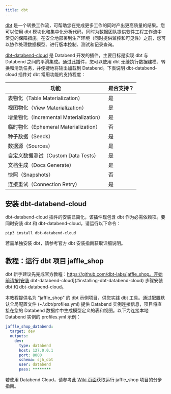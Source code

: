 ```yaml
---
title: dbt
---
```


[dbt](https://www.getdbt.com/) 是一个转换工作流，可帮助您在完成更多工作的同时产出更高质量的结果。您可以使用 dbt 模块化和集中化分析代码，同时为数据团队提供软件工程工作流中常见的保障措施。在安全地部署到生产环境（同时提供监控和可见性）之前，您可以协作处理数据模型、进行版本控制、测试和记录查询。

[dbt-databend-cloud](https://github.com/databendcloud/dbt-databend) 是 Databend 开发的插件，主要目标是实现 dbt 与 Databend 之间的平滑集成。通过此插件，您可以使用 dbt 无缝执行数据建模、转换和清洗任务，并便捷地将输出加载到 Databend。下表说明 dbt-databend-cloud 插件对 dbt 常用功能的支持程度：

| 功能                     	| 是否支持？ |
|-----------------------------	|-----------	|
| 表物化（Table Materialization） | 是       	|
| 视图物化（View Materialization） | 是       	|
| 增量物化（Incremental Materialization） | 是       	|
| 临时物化（Ephemeral Materialization） | 否        	|
| 种子数据（Seeds） | 是       	|
| 数据源（Sources） | 是       	|
| 自定义数据测试（Custom Data Tests） | 是       	|
| 文档生成（Docs Generate） | 是       	|
| 快照（Snapshots） | 否        	|
| 连接重试（Connection Retry） | 是       	|

## 安装 dbt-databend-cloud

dbt-databend-cloud 插件的安装已简化，该插件现包含 dbt 作为必需依赖项。要同时安装 dbt 和 dbt-databend-cloud，请运行以下命令：

```shell
pip3 install dbt-databend-cloud
```

若需单独安装 dbt，请参考官方 dbt 安装指南获取详细说明。

## 教程：运行 dbt 项目 jaffle_shop

dbt 新手建议先完成官方教程：https://github.com/dbt-labs/jaffle_shop。开始前请按[安装 dbt-databend-cloud](#installing-dbt-databend-cloud) 步骤安装 dbt 和 dbt-databend-cloud。

本教程提供名为 "jaffle_shop" 的 dbt 示例项目，供您实践 dbt 工具。通过配置默认全局配置文件 (~/.dbt/profiles.yml) 提供 Databend 实例连接信息，项目将直接在您的 Databend 数据库中生成模型定义的表和视图。以下为连接本地 Databend 实例的 profiles.yml 示例：

```yml title="~/.dbt/profiles.yml"
jaffle_shop_databend:
  target: dev
  outputs:
    dev:
      type: databend
      host: 127.0.0.1
      port: 8000
      schema: sjh_dbt
      user: databend
      pass: ********
```

若使用 Databend Cloud，请参考此 [Wiki 页面](https://github.com/databendcloud/dbt-databend/wiki/How-to-use-dbt-with-Databend-Cloud)获取运行 jaffle_shop 项目的分步指南。